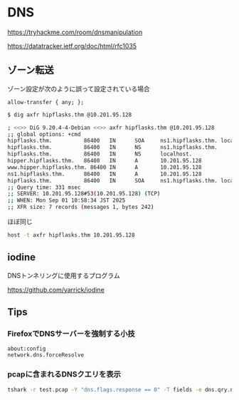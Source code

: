 # DNS

https://tryhackme.com/room/dnsmanipulation

https://datatracker.ietf.org/doc/html/rfc1035

## ゾーン転送

ゾーン設定が次のように誤って設定されている場合

```
allow-transfer { any; };
```

```sh
$ dig axfr hipflasks.thm @10.201.95.128

; <<>> DiG 9.20.4-4-Debian <<>> axfr hipflasks.thm @10.201.95.128
;; global options: +cmd
hipflasks.thm.          86400   IN      SOA     ns1.hipflasks.thm. localhost. 1 604800 86400 2419200 86400
hipflasks.thm.          86400   IN      NS      ns1.hipflasks.thm.
hipflasks.thm.          86400   IN      NS      localhost.
hipper.hipflasks.thm.   86400   IN      A       10.201.95.128
www.hipper.hipflasks.thm. 86400 IN      A       10.201.95.128
ns1.hipflasks.thm.      86400   IN      A       10.201.95.128
hipflasks.thm.          86400   IN      SOA     ns1.hipflasks.thm. localhost. 1 604800 86400 2419200 86400
;; Query time: 331 msec
;; SERVER: 10.201.95.128#53(10.201.95.128) (TCP)
;; WHEN: Mon Sep 01 10:58:34 JST 2025
;; XFR size: 7 records (messages 1, bytes 242)
```

ほぼ同じ

```sh
host -t axfr hipflasks.thm 10.201.95.128
```

## iodine

DNSトンネリングに使用するプログラム

https://github.com/yarrick/iodine

## Tips

### FirefoxでDNSサーバーを強制する小技

```
about:config
network.dns.forceResolve
```

### pcapに含まれるDNSクエリを表示

```sh
tshark -r test.pcap -Y "dns.flags.response == 0" -T fields -e dns.qry.name
```
